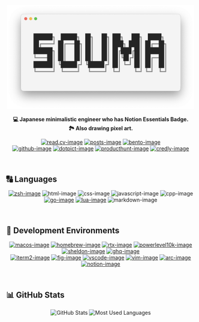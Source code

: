 <br />

<div align="center">

  <picture>
    <source
      srcset="https://raw.githubusercontent.com/5ouma/5ouma/main/images/header-light.png"
      media="(prefers-color-scheme: light)"
    />
    <source
      srcset="https://raw.githubusercontent.com/5ouma/5ouma/main/images/header-dark.png"
      media="(prefers-color-scheme: dark)"
    />
    <img width=500px alt="header" src="https://raw.githubusercontent.com/5ouma/5ouma/main/images/header-light.png" />
  </picture>

**💻 Japanese minimalistic engineer who has Notion Essentials Badge.**
<br />
**🏞️ Also drawing pixel art.**

</div>

<div align="center">

[![read.cv-image]][read.cv-link]
[![posts-image]][posts-link]
[![bento-image]][bento-link]
<br />
[![github-image]][github-link]
[![dotpict-image]][dotpict-link]
[![producthunt-image]][producthunt-link]
[![credly-image]][credly-link]

</div>

[read.cv-image]: https://img.shields.io/badge/Read.cv-5ouma-282828?labelColor=111111&logo=readdotcv&logoColor=white&style=for-the-badge
[read.cv-link]: https://5ouma.read.cv
[posts-image]: https://img.shields.io/badge/Posts-5ouma-282828?labelColor=111111&logo=readdotcv&logoColor=white&style=for-the-badge
[posts-link]: https://posts.cv/5ouma
[bento-image]: https://img.shields.io/badge/Bento-5ouma-a8b6ff?labelColor=768cff&logo=bento&logoColor=white&style=for-the-badge
[bento-link]: https://bento.me/5ouma
[github-image]: https://img.shields.io/badge/GitHub-5ouma-312f2f?labelColor=181717&logo=github&logoColor=white&style=for-the-badge
[github-link]: https://github.com/5ouma
[dotpict-image]: https://img.shields.io/badge/dotpict-5ouma-f489b2?labelColor=f15d94&logo=aseprite&logoColor=white&style=for-the-badge
[dotpict-link]: https://5ouma.dotpict.net
[producthunt-image]: https://img.shields.io/badge/Product_Hunt-5ouma-e07456?labelColor=da552f&logo=producthunt&logoColor=white&style=for-the-badge
[producthunt-link]: https://www.producthunt.com/@5ouma
[credly-image]: https://img.shields.io/badge/Credly-5ouma-ff8832?labelColor=ff6b00&logo=credly&logoColor=white&style=for-the-badge
[credly-link]: https://www.credly.com/users/5ouma

<br />

## 🔠 Languages

<div align="center">

[![zsh-image]][zsh-link]
![html-image]
![css-image]
![javascript-image]
![cpp-image]
[![go-image]][go-link]
[![lua-image]][lua-link]
![markdown-image]

</div>

[zsh-image]: https://img.shields.io/badge/Zsh-f15a24?logo=zsh&logoColor=white&style=flat-square
[zsh-link]: https://zsh.org
[html-image]: https://img.shields.io/badge/HTML-e34f26?logo=html5&logoColor=white&style=flat-square
[css-image]: https://img.shields.io/badge/CSS-1572b6?logo=css3&logoColor=white&style=flat-square
[javascript-image]: https://img.shields.io/badge/JavaScript-f7df1e?logo=javascript&logoColor=black&style=flat-square
[lua-image]: https://img.shields.io/badge/Lua-2c2d72?logo=lua&logoColor=white&style=flat-square
[cpp-image]: https://img.shields.io/badge/C++-00599c?logo=c%2B%2B&logoColor=white&style=flat-square
[go-image]: https://img.shields.io/badge/Go-00add8?logo=go&logoColor=white&style=flat-square
[go-link]: https://go.dev
[lua-link]: https://www.lua.org
[markdown-image]: https://img.shields.io/badge/Markdown-000000?logo=markdown&logoColor=white&style=flat-square

<br />

## 🔨 Development Environments

<div align="center">

[![macos-image]][macos-link]
[![homebrew-image]][homebrew-link]
[![rtx-image]][rtx-link]
[![powerlevel10k-image]][powerlevel10k-link]
[![sheldon-image]][sheldon-link]
[![ghq-image]][ghq-link]
<br />
[![iterm2-image]][iterm2-link]
[![fig-image]][fig-link]
[![vscode-image]][vscode-link]
[![vim-image]][vim-link]
[![arc-image]][arc-link]
[![notion-image]][notion-link]

</div>

[macos-image]: https://img.shields.io/badge/macOS-000000?logo=apple&logoColor=white&style=flat-square
[macos-link]: https://developer.apple.com/macos
[homebrew-image]: https://img.shields.io/badge/Homebrew-fbb040?logo=homebrew&logoColor=333333&style=flat-square
[homebrew-link]: https://brew.sh
[rtx-image]: https://img.shields.io/badge/rtx-7776bf?logo=progate&logoColor=white&style=flat-square
[rtx-link]: https://github.com/jdxcode/rtx
[powerlevel10k-image]: https://img.shields.io/badge/❯_Powerlevel10k-e34a10?style=flat-square
[powerlevel10k-link]: https://github.com/romkatv/powerlevel10k
[sheldon-image]: https://img.shields.io/badge/Sheldon-282d3f?logo=addthis&logoColor=white&style=flat-square
[sheldon-link]: https://github.com/rossmacarthur/sheldon
[ghq-image]: https://img.shields.io/badge/ghq-f05032?logo=git&logoColor=white&style=flat-square
[ghq-link]: https://github.com/x-motemen/ghq

[iterm2-image]: https://img.shields.io/badge/iTerm2-000000?logo=iterm2&logoColor=white&style=flat-square
[iterm2-link]: https://iterm2.com
[fig-image]: https://img.shields.io/badge/Fig-000000?logo=fig&logoColor=white&style=flat-square
[fig-link]: https://fig.io
[vscode-image]: https://img.shields.io/badge/Visual_Studio_Code-007ACC?logo=visual-studio-code&logoColor=white&style=flat-square
[vscode-link]: https://code.visualstudio.com
[vim-image]: https://img.shields.io/badge/Vim-019733?logo=vim&logoColor=white&style=flat-square
[vim-link]: https://www.vim.org
[arc-image]: https://img.shields.io/badge/Arc-fcbfbd?logo=arc&logoColor=black&style=flat-square
[arc-link]: https://arc.net
[notion-image]: https://img.shields.io/badge/Notion-000000?logo=notion&logoColor=white&style=flat-square
[notion-link]: https://www.notion.so

<br />

## 📊 GitHub Stats

<div align="center">
  <picture>
    <source
      srcset="https://github-read-me-stats.vercel.app/api/?username=5ouma&title_color=242424&text_color=242424&icon_color=242424&bg_color=00000000&hide_border=true&show_icons=true"
      media="(prefers-color-scheme: light)"
    />
    <source
      srcset="https://github-read-me-stats.vercel.app/api/?username=5ouma&title_color=f4f4f4&text_color=f4f4f4&icon_color=f4f4f4&bg_color=00000000&hide_border=true&show_icons=true"
      media="(prefers-color-scheme: dark)"
    />
    <img height=180px alt="GitHub Stats" src="https://github-read-me-stats.vercel.app/api/?username=5ouma&title_color=242424&text_color=242424&icon_color=242424&bg_color=00000000&hide_border=true&show_icons=true" />
  </picture>
  <picture>
    <source
      srcset="https://github-read-me-stats.vercel.app/api/top-langs/?username=5ouma&title_color=242424&text_color=242424&icon_color=242424&bg_color=00000000&hide_border=true&layout=compact&langs_count=10&size_weight=0.5&count_weight=0.5"
      media="(prefers-color-scheme: light)"
    />
    <source
      srcset="https://github-read-me-stats.vercel.app/api/top-langs/?username=5ouma&title_color=f4f4f4&text_color=f4f4f4&icon_color=f4f4f4&bg_color=00000000&hide_border=true&layout=compact&langs_count=10&size_weight=0.5&count_weight=0.5"
      media="(prefers-color-scheme: dark)"
    />
    <img height=180px alt="Most Used Languages" src="https://github-read-me-stats.vercel.app/api/top-langs/?username=5ouma&title_color=242424&text_color=242424&icon_color=242424&bg_color=00000000&hide_border=true&layout=compact&langs_count=10&size_weight=0.5&count_weight=0.5" />
  </picture>
</div>
